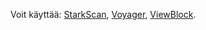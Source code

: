 Voit käyttää: [StarkScan](https://starkscan.co/), [Voyager](https://voyager.online/txns), [ViewBlock](https://viewblock.io/starknet).